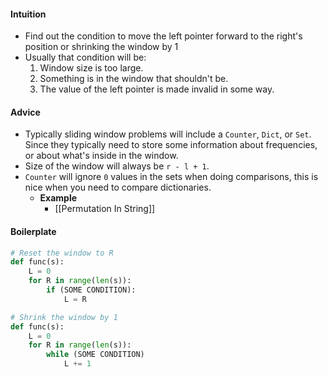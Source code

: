 #### Intuition
- Find out the condition to move the left pointer forward to the right's position or shrinking the window by 1
- Usually that condition will be:
	1. Window size is too large.
	2. Something is in the window that shouldn't be.
	3. The value of the left pointer is made invalid in some way.

#### Advice
- Typically sliding window problems will include a `Counter`, `Dict`, or `Set`. Since they typically need to store some information about frequencies, or about what's inside in the window.
- Size of the window will always be `r - l + 1`.
- `Counter` will ignore `0` values in the sets when doing comparisons, this is nice when you need to compare dictionaries.
	- **Example**
		- [[Permutation In String]]

#### Boilerplate

```python
# Reset the window to R
def func(s):
	L = 0
	for R in range(len(s)):
		if (SOME CONDITION):
			L = R

# Shrink the window by 1
def func(s):
	L = 0
	for R in range(len(s)):
		while (SOME CONDITION)
			L += 1
```